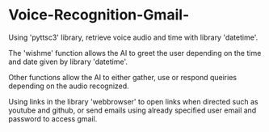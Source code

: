 # Voice-Recognition-Gmail-

Using 'pyttsc3' library, retrieve voice audio and time with library 'datetime'. 

The 'wishme' function allows the AI to greet the user depending on the time and date given by library 'datetime'.

Other functions allow the AI to either gather, use or respond queiries depending on the audio recognized. 

Using links in the library 'webbrowser' to open links when directed such as youtube and github, or send emails using already specified user email and password to access gmail.
